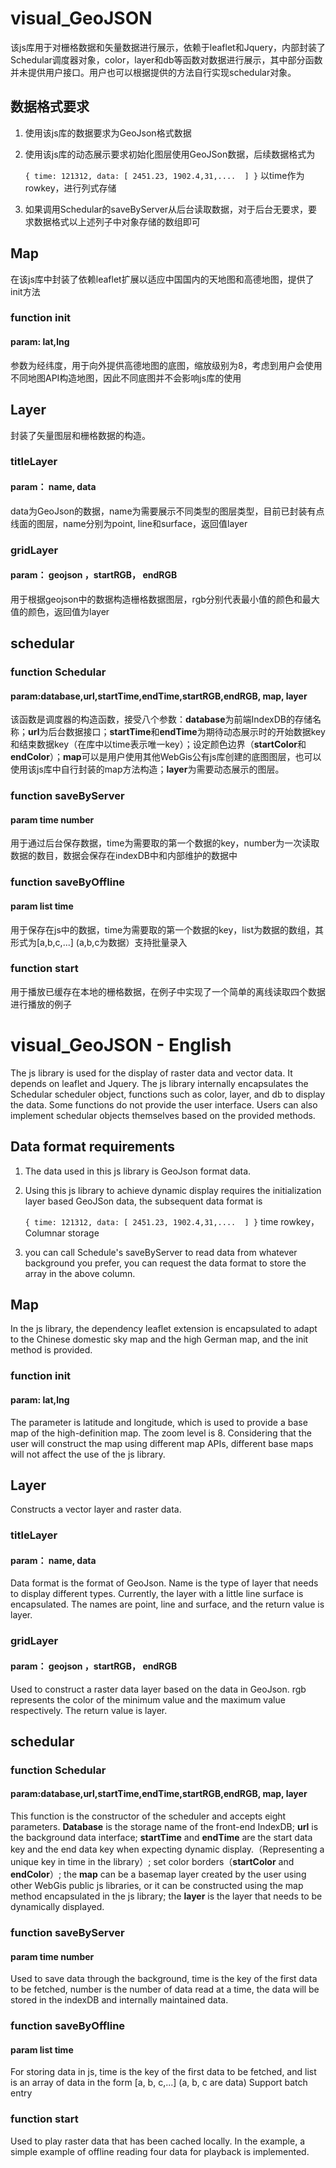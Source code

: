 # visual_GeoJSON

该js库用于对栅格数据和矢量数据进行展示，依赖于leaflet和Jquery，内部封装了Schedular调度器对象，color，layer和db等函数对数据进行展示，其中部分函数并未提供用户接口。用户也可以根据提供的方法自行实现schedular对象。
## 数据格式要求
1. 使用该js库的数据要求为GeoJson格式数据
2. 使用该js库的动态展示要求初始化图层使用GeoJSon数据，后续数据格式为

    `{
		time: 121312,
		data: [
			2451.23, 1902.4,31,....	
		]
	}`
以time作为rowkey，进行列式存储
4. 如果调用Schedular的saveByServer从后台读取数据，对于后台无要求，要求数据格式以上述列子中对象存储的数组即可

## Map
在该js库中封装了依赖leaflet扩展以适应中国国内的天地图和高德地图，提供了init方法
### function init
#### param: lat,lng
参数为经纬度，用于向外提供高德地图的底图，缩放级别为8，考虑到用户会使用不同地图API构造地图，因此不同底图并不会影响js库的使用

## Layer
封装了矢量图层和栅格数据的构造。
### titleLayer
#### param： name, data
data为GeoJson的数据，name为需要展示不同类型的图层类型，目前已封装有点线面的图层，name分别为point, line和surface，返回值layer

### gridLayer
#### param： geojson ，startRGB， endRGB
用于根据geojson中的数据构造栅格数据图层，rgb分别代表最小值的颜色和最大值的颜色，返回值为layer

## schedular
### function Schedular
#### param:database,url,startTime,endTime,startRGB,endRGB, map, layer

该函数是调度器的构造函数，接受八个参数：**database**为前端IndexDB的存储名称；**url**为后台数据接口；**startTime**和**endTime**为期待动态展示时的开始数据key和结束数据key（在库中以time表示唯一key）；设定颜色边界（**startColor**和 **endColor**）；**map**可以是用户使用其他WebGis公有js库创建的底图图层，也可以使用该js库中自行封装的map方法构造；**layer**为需要动态展示的图层。
### function saveByServer
#### param time number
用于通过后台保存数据，time为需要取的第一个数据的key，number为一次读取数据的数目，数据会保存在indexDB中和内部维护的数据中
### function saveByOffline
#### param list time
用于保存在js中的数据，time为需要取的第一个数据的key，list为数据的数组，其形式为[a,b,c,...] (a,b,c为数据）支持批量录入

### function start
用于播放已缓存在本地的栅格数据，在例子中实现了一个简单的离线读取四个数据进行播放的例子




# visual_GeoJSON - English

The js library is used for the display of raster data and vector data. It depends on leaflet and Jquery. The js library internally encapsulates the Schedular scheduler object, functions such as color, layer, and db to display the data. Some functions do not provide the user interface. Users can also implement schedular objects themselves based on the provided methods.
## Data format requirements
1. The data used in this js library is GeoJson format data.
2. Using this js library to achieve dynamic display requires the initialization layer based GeoJSon data, the subsequent data format is

    `{
		time: 121312,
		data: [
			2451.23, 1902.4,31,....	
		]
	}`
time rowkey，Columnar storage
4. you can call Schedule's saveByServer to read data from whatever background you prefer, you can request the data format to store the array in the above column.

## Map
In the js library, the dependency leaflet extension is encapsulated to adapt to the Chinese domestic sky map and the high German map, and the init method is provided.
### function init
#### param: lat,lng
The parameter is latitude and longitude, which is used to provide a base map of the high-definition map. The zoom level is 8. Considering that the user will construct the map using different map APIs, different base maps will not affect the use of the js library.

## Layer
Constructs a vector layer and raster data.
### titleLayer
#### param： name, data
Data format is the format of GeoJson. Name is the type of layer that needs to display different types. Currently, the layer with a little line surface is encapsulated. The names are point, line and surface, and the return value is layer.

### gridLayer
#### param： geojson ，startRGB， endRGB
Used to construct a raster data layer based on the data in GeoJson. rgb represents the color of the minimum value and the maximum value respectively. The return value is layer.

## schedular
### function Schedular
#### param:database,url,startTime,endTime,startRGB,endRGB, map, layer

This function is the constructor of the scheduler and accepts eight parameters. **Database** is the storage name of the front-end IndexDB; **url** is the background data interface; **startTime** and **endTime** are the start data key and the end data key when expecting dynamic display.（Representing a unique key in time in the library）; set color borders（**startColor** and **endColor**）; the **map** can be a basemap layer created by the user using other WebGis public js libraries, or it can be constructed using the map method encapsulated in the js library; the **layer** is the layer that needs to be dynamically displayed.
### function saveByServer
#### param time number
Used to save data through the background, time is the key of the first data to be fetched, number is the number of data read at a time, the data will be stored in the indexDB and internally maintained data.
### function saveByOffline
#### param list time
For storing data in js, time is the key of the first data to be fetched, and list is an array of data in the form [a, b, c,...] (a, b, c are data) Support batch entry

### function start
Used to play raster data that has been cached locally. In the example, a simple example of offline reading four data for playback is implemented.

